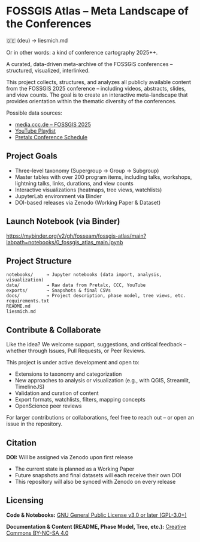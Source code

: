 # FOSSGIS Atlas – Meta Landscape of the Conferences

🇩🇪 (deu) -> liesmich.md

Or in other words: a kind of conference cartography 2025++.

A curated, data-driven meta-archive of the FOSSGIS conferences – structured, visualized, interlinked.

This project collects, structures, and analyzes all publicly available content from the FOSSGIS 2025 conference – including videos, abstracts, slides, and view counts. The goal is to create an interactive meta-landscape that provides orientation within the thematic diversity of the conferences.

Possible data sources:

- [media.ccc.de – FOSSGIS 2025](https://media.ccc.de/c/fossgis2025)
- [YouTube Playlist](https://www.youtube.com/playlist?list=PLTli5-lbeoia6iMs0ncbq6-N3ngH9Hs5C)
- [Pretalx Conference Schedule](https://pretalx.com/fossgis2025)

## Project Goals

- Three-level taxonomy (Supergroup → Group → Subgroup)
- Master tables with over 200 program items, including talks, workshops, lightning talks, links, durations, and view counts
- Interactive visualizations (heatmaps, tree views, watchlists)
- JupyterLab environment via Binder
- DOI-based releases via Zenodo (Working Paper & Dataset)

## Launch Notebook (via Binder)

https://mybinder.org/v2/gh/fosseam/fossgis-atlas/main?labpath=notebooks/0_fossgis_atlas_main.ipynb


## Project Structure

```
notebooks/     → Jupyter notebooks (data import, analysis, visualization)
data/          → Raw data from Pretalx, CCC, YouTube
exports/       → Snapshots & final CSVs
docs/          → Project description, phase model, tree views, etc.
requirements.txt
README.md
liesmich.md
```

## Contribute & Collaborate

Like the idea?
We welcome support, suggestions, and critical feedback – whether through Issues, Pull Requests, or Peer Reviews.

This project is under active development and open to:

- Extensions to taxonomy and categorization
- New approaches to analysis or visualization (e.g., with QGIS, Streamlit, TimelineJS)
- Validation and curation of content
- Export formats, watchlists, filters, mapping concepts
- OpenScience peer reviews

For larger contributions or collaborations, feel free to reach out – or open an issue in the repository.

## Citation

**DOI:** Will be assigned via Zenodo upon first release

- The current state is planned as a Working Paper
- Future snapshots and final datasets will each receive their own DOI
- This repository will also be synced with Zenodo on every release

## Licensing

**Code & Notebooks:**
[GNU General Public License v3.0 or later (GPL-3.0+)](https://www.gnu.org/licenses/gpl-3.0.html)

**Documentation & Content (README, Phase Model, Tree, etc.):**
[Creative Commons BY-NC-SA 4.0](https://creativecommons.org/licenses/by-nc-sa/4.0/)

